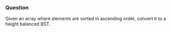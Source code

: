 ### Question

Given an array where elements are sorted in ascending order, convert it to a height balanced BST.

